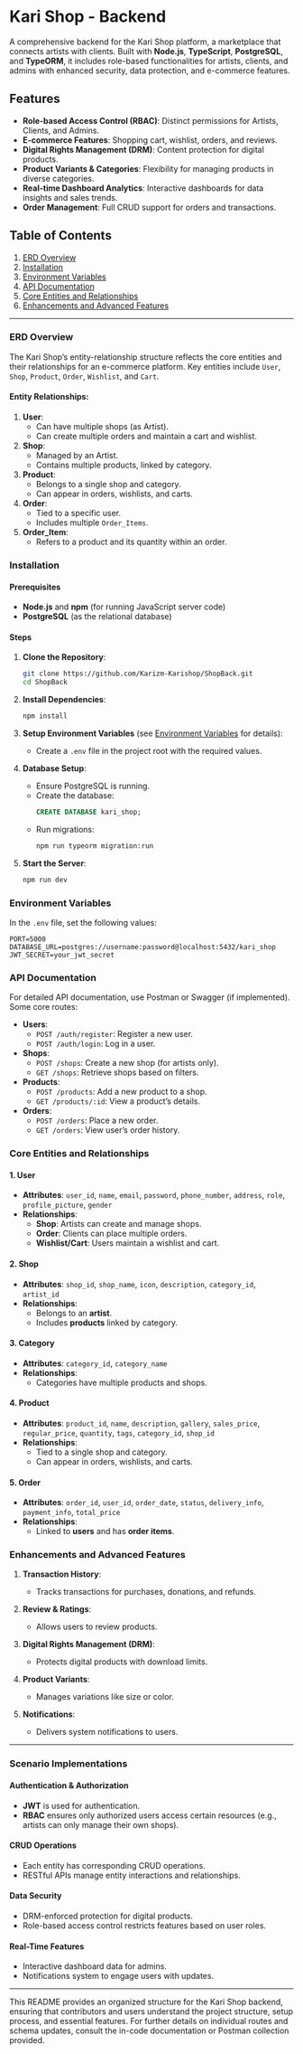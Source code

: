 # Kari Shop - Backend

A comprehensive backend for the Kari Shop platform, a marketplace that connects artists with clients. Built with **Node.js**, **TypeScript**, **PostgreSQL**, and **TypeORM**, it includes role-based functionalities for artists, clients, and admins with enhanced security, data protection, and e-commerce features.

## Features

- **Role-based Access Control (RBAC)**: Distinct permissions for Artists, Clients, and Admins.
- **E-commerce Features**: Shopping cart, wishlist, orders, and reviews.
- **Digital Rights Management (DRM)**: Content protection for digital products.
- **Product Variants & Categories**: Flexibility for managing products in diverse categories.
- **Real-time Dashboard Analytics**: Interactive dashboards for data insights and sales trends.
- **Order Management**: Full CRUD support for orders and transactions.

## Table of Contents

1. [ERD Overview](#erd-overview)
2. [Installation](#installation)
3. [Environment Variables](#environment-variables)
4. [API Documentation](#api-documentation)
5. [Core Entities and Relationships](#core-entities-and-relationships)
6. [Enhancements and Advanced Features](#enhancements-and-advanced-features)

---

### ERD Overview

The Kari Shop’s entity-relationship structure reflects the core entities and their relationships for an e-commerce platform. Key entities include `User`, `Shop`, `Product`, `Order`, `Wishlist`, and `Cart`.

#### Entity Relationships:

1. **User**: 
   - Can have multiple shops (as Artist).
   - Can create multiple orders and maintain a cart and wishlist.
2. **Shop**:
   - Managed by an Artist.
   - Contains multiple products, linked by category.
3. **Product**:
   - Belongs to a single shop and category.
   - Can appear in orders, wishlists, and carts.
4. **Order**:
   - Tied to a specific user.
   - Includes multiple `Order_Items`.
5. **Order_Item**:
   - Refers to a product and its quantity within an order.

### Installation

#### Prerequisites

- **Node.js** and **npm** (for running JavaScript server code)
- **PostgreSQL** (as the relational database)

#### Steps

1. **Clone the Repository**:
   ```bash
   git clone https://github.com/Karizm-Karishop/ShopBack.git
   cd ShopBack
   ```

2. **Install Dependencies**:
   ```bash
   npm install
   ```

3. **Setup Environment Variables** (see [Environment Variables](#environment-variables) for details):
   - Create a `.env` file in the project root with the required values.

4. **Database Setup**:
   - Ensure PostgreSQL is running.
   - Create the database:
     ```sql
     CREATE DATABASE kari_shop;
     ```
   - Run migrations:
     ```bash
     npm run typeorm migration:run
     ```

5. **Start the Server**:
   ```bash
   npm run dev
   ```

### Environment Variables

In the `.env` file, set the following values:

```env
PORT=5000
DATABASE_URL=postgres://username:password@localhost:5432/kari_shop
JWT_SECRET=your_jwt_secret
```

### API Documentation

For detailed API documentation, use Postman or Swagger (if implemented). Some core routes:

- **Users**:
  - `POST /auth/register`: Register a new user.
  - `POST /auth/login`: Log in a user.
- **Shops**:
  - `POST /shops`: Create a new shop (for artists only).
  - `GET /shops`: Retrieve shops based on filters.
- **Products**:
  - `POST /products`: Add a new product to a shop.
  - `GET /products/:id`: View a product’s details.
- **Orders**:
  - `POST /orders`: Place a new order.
  - `GET /orders`: View user’s order history.

### Core Entities and Relationships

#### 1. User
- **Attributes**: `user_id`, `name`, `email`, `password`, `phone_number`, `address`, `role`, `profile_picture`, `gender`
- **Relationships**:
  - **Shop**: Artists can create and manage shops.
  - **Order**: Clients can place multiple orders.
  - **Wishlist/Cart**: Users maintain a wishlist and cart.
  
#### 2. Shop
- **Attributes**: `shop_id`, `shop_name`, `icon`, `description`, `category_id`, `artist_id`
- **Relationships**:
  - Belongs to an **artist**.
  - Includes **products** linked by category.

#### 3. Category
- **Attributes**: `category_id`, `category_name`
- **Relationships**:
  - Categories have multiple products and shops.

#### 4. Product
- **Attributes**: `product_id`, `name`, `description`, `gallery`, `sales_price`, `regular_price`, `quantity`, `tags`, `category_id`, `shop_id`
- **Relationships**:
  - Tied to a single shop and category.
  - Can appear in orders, wishlists, and carts.

#### 5. Order
- **Attributes**: `order_id`, `user_id`, `order_date`, `status`, `delivery_info`, `payment_info`, `total_price`
- **Relationships**:
  - Linked to **users** and has **order items**.

### Enhancements and Advanced Features

1. **Transaction History**:
   - Tracks transactions for purchases, donations, and refunds.

2. **Review & Ratings**:
   - Allows users to review products.

3. **Digital Rights Management (DRM)**:
   - Protects digital products with download limits.

4. **Product Variants**:
   - Manages variations like size or color.

5. **Notifications**:
   - Delivers system notifications to users.

---

### Scenario Implementations

#### Authentication & Authorization
- **JWT** is used for authentication.
- **RBAC** ensures only authorized users access certain resources (e.g., artists can only manage their own shops).

#### CRUD Operations
- Each entity has corresponding CRUD operations.
- RESTful APIs manage entity interactions and relationships.

#### Data Security
- DRM-enforced protection for digital products.
- Role-based access control restricts features based on user roles.

#### Real-Time Features
- Interactive dashboard data for admins.
- Notifications system to engage users with updates.

---

This README provides an organized structure for the Kari Shop backend, ensuring that contributors and users understand the project structure, setup process, and essential features. For further details on individual routes and schema updates, consult the in-code documentation or Postman collection provided.